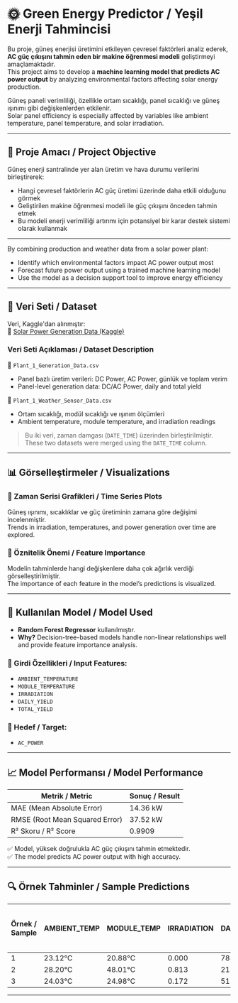 # 🌞 Green Energy Predictor / Yeşil Enerji Tahmincisi

Bu proje, güneş enerjisi üretimini etkileyen çevresel faktörleri analiz ederek, **AC güç çıkışını tahmin eden bir makine öğrenmesi modeli** geliştirmeyi amaçlamaktadır.  
This project aims to develop a **machine learning model that predicts AC power output** by analyzing environmental factors affecting solar energy production.

Güneş paneli verimliliği, özellikle ortam sıcaklığı, panel sıcaklığı ve güneş ışınımı gibi değişkenlerden etkilenir.  
Solar panel efficiency is especially affected by variables like ambient temperature, panel temperature, and solar irradiation.

---

## 🎯 Proje Amacı / Project Objective

Güneş enerji santralinde yer alan üretim ve hava durumu verilerini birleştirerek:

- Hangi çevresel faktörlerin AC güç üretimi üzerinde daha etkili olduğunu görmek  
- Geliştirilen makine öğrenmesi modeli ile güç çıkışını önceden tahmin etmek  
- Bu modeli enerji verimliliği artırımı için potansiyel bir karar destek sistemi olarak kullanmak  

---

By combining production and weather data from a solar power plant:

- Identify which environmental factors impact AC power output most  
- Forecast future power output using a trained machine learning model  
- Use the model as a decision support tool to improve energy efficiency  

---

## 📁 Veri Seti / Dataset

Veri, Kaggle'dan alınmıştır:  
📎 [Solar Power Generation Data (Kaggle)](https://www.kaggle.com/datasets/anikannal/solar-power-generation-data)

### Veri Seti Açıklaması / Dataset Description

🔹 `Plant_1_Generation_Data.csv`  
- Panel bazlı üretim verileri: DC Power, AC Power, günlük ve toplam verim  
- Panel-level generation data: DC/AC Power, daily and total yield

🔹 `Plant_1_Weather_Sensor_Data.csv`  
- Ortam sıcaklığı, modül sıcaklığı ve ışınım ölçümleri  
- Ambient temperature, module temperature, and irradiation readings

> Bu iki veri, zaman damgası (`DATE_TIME`) üzerinden birleştirilmiştir.  
> These two datasets were merged using the `DATE_TIME` column.

---

## 📊 Görselleştirmeler / Visualizations

### 🔸 Zaman Serisi Grafikleri / Time Series Plots

Güneş ışınımı, sıcaklıklar ve güç üretiminin zamana göre değişimi incelenmiştir.  
Trends in irradiation, temperatures, and power generation over time are explored.

### 🔸 Öznitelik Önemi / Feature Importance

Modelin tahminlerde hangi değişkenlere daha çok ağırlık verdiği görselleştirilmiştir.  
The importance of each feature in the model’s predictions is visualized.

---

## 🧪 Kullanılan Model / Model Used

- **Random Forest Regressor** kullanılmıştır.  
- **Why?** Decision-tree-based models handle non-linear relationships well and provide feature importance analysis.

### 🎯 Girdi Özellikleri / Input Features:

- `AMBIENT_TEMPERATURE`  
- `MODULE_TEMPERATURE`  
- `IRRADIATION`  
- `DAILY_YIELD`  
- `TOTAL_YIELD`

### 🎯 Hedef / Target:
- `AC_POWER`

---

## 📈 Model Performansı / Model Performance

| Metrik / Metric              | Sonuç / Result |
|-----------------------------|----------------|
| MAE (Mean Absolute Error)   | 14.36 kW        |
| RMSE (Root Mean Squared Error) | 37.52 kW     |
| R² Skoru / R² Score         | 0.9909         |

✅ Model, yüksek doğrulukla AC güç çıkışını tahmin etmektedir.  
✅ The model predicts AC power output with high accuracy.

---

## 🔍 Örnek Tahminler / Sample Predictions

| Örnek / Sample | AMBIENT_TEMP | MODULE_TEMP | IRRADIATION | DAILY_YIELD | TOTAL_YIELD | 🔮 Tahmin / Prediction (kW) | ✅ Gerçek / Actual (kW) |
|----------------|--------------|-------------|-------------|-------------|-------------|-----------------------------|-------------------------|
| 1              | 23.12°C      | 20.88°C     | 0.000       | 7836        | 7263053     | 0.00                        | 0.00                    |
| 2              | 28.20°C      | 48.01°C     | 0.813       | 2131        | 7016049     | 1050.75                     | 976.24                  |
| 3              | 24.03°C      | 24.98°C     | 0.172       | 51          | 7123578     | 242.43                      | 240.07                  |

---
